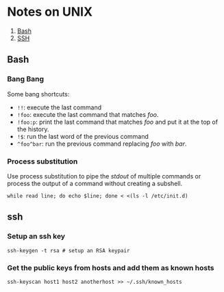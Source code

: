 # Notes on UNIX

1. [Bash](#bash)
1. [SSH](#ssh)

<a name="bash"></a>
## Bash

### Bang Bang

Some bang shortcuts:

* `!!`: execute the last command
* `!foo`: execute the last command that matches *foo*.
* `!foo:p`: print the last command that matches *foo* and put it at the top of the history.
* `!$`: run the last word of the previous command
* `^foo^bar`: run the previous command replacing *foo* with *bar*.

### Process substitution

Use process substitution to pipe the *stdout* of multiple commands or process the output of a command without creating a subshell.

```
while read line; do echo $line; done < <(ls -l /etc/init.d)
```
## ssh
<a name="ssh"></a>

### Setup an ssh key

`ssh-keygen -t rsa # setup an RSA keypair`

### Get the public keys from hosts and add them as known hosts

`ssh-keyscan host1 host2 anotherhost >> ~/.ssh/known_hosts`
